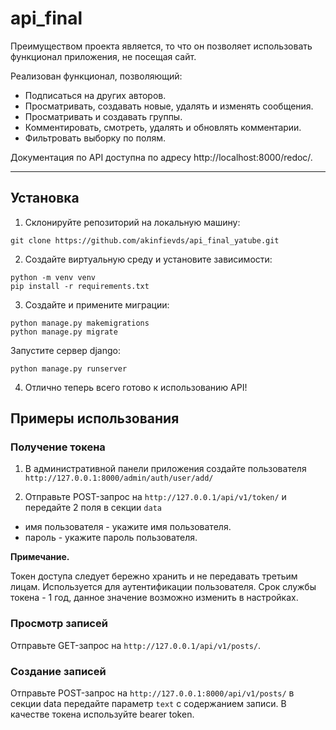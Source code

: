 # api_final

Преимуществом проекта является, то что он позволяет использовать функционал приложения, не посещая сайт.

Реализован функционал, позволяющий:
- Подписаться на других авторов.
- Просматривать, создавать новые, удалять и изменять сообщения.
- Просматривать и создавать группы.
- Комментировать, смотреть, удалять и обновлять комментарии.
- Фильтровать выборку по полям.

Документация по API доступна по адресу http://localhost:8000/redoc/.

***

## Установка

1. Склонируйте репозиторий на локальную машину:

```
git clone https://github.com/akinfievds/api_final_yatube.git
```

2. Создайте виртуальную среду и установите зависимости:


```
python -m venv venv
pip install -r requirements.txt
```

3. Создайте и примените миграции:

```
python manage.py makemigrations
python manage.py migrate
```

Запустите сервер django:

```
python manage.py runserver
```

4. Отлично теперь всего готово к использованию API!

## Примеры использования

### Получение токена

1. В административной панели приложения создайте пользователя `http://127.0.0.1:8000/admin/auth/user/add/`

2. Отправьте POST-запрос на `http://127.0.0.1/api/v1/token/` и передайте 2 поля в секции `data`
- имя пользователя - укажите имя пользователя.
- пароль - укажите пароль пользователя.

**Примечание.**

Токен доступа следует бережно хранить и не передавать третьим лицам. Используется для аутентификации пользователя.
Срок службы токена - 1 год, данное значение возможно изменить в настройках.

### Просмотр записей
Отправьте GET-запрос на `http://127.0.0.1/api/v1/posts/`.

### Создание записей
Отправьте POST-запрос на `http://127.0.0.1:8000/api/v1/posts/` в секции data передайте параметр `text` с содержанием записи. В качестве токена используйте bearer token.




